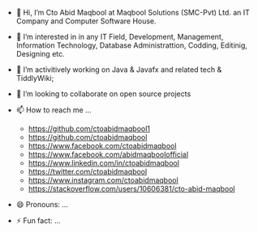 - 👋 Hi, I’m Cto Abid Maqbool at Maqbool Solutions (SMC-Pvt) Ltd. an IT Company and Computer Software House.
- 👀 I’m interested in in any IT Field, Development, Management, Information Technology, Database Administrattion, Codding, Editinig, Designing etc.
- 🌱 I’m activitively working on Java & Javafx and related tech & TiddlyWiki;
- 💞️ I’m looking to collaborate on open source projects
- 📫 How to reach me ...

    - https://github.com/ctoabidmaqbool1
    - https://github.com/ctoabidmaqbool
    - https://www.facebook.com/ctoabidmaqbool
    - https://www.facebook.com/abidmaqboolofficial
    - https://www.linkedin.com/in/ctoabidmaqbool
    - https://twitter.com/ctoabidmaqbool
    - https://www.instagram.com/ctoabidmaqbool
    - https://stackoverflow.com/users/10606381/cto-abid-maqbool

- 😄 Pronouns: ...
- ⚡ Fun fact: ...

<!---
ctoabidmaqbool1/ctoabidmaqbool1 is a ✨ special ✨ repository because its `README.md` (this file) appears on your GitHub profile.
You can click the Preview link to take a look at your changes.
--->
